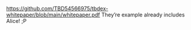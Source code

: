 https://github.com/TBD54566975/tbdex-whitepaper/blob/main/whitepaper.pdf They’re example already includes Alice! ;P